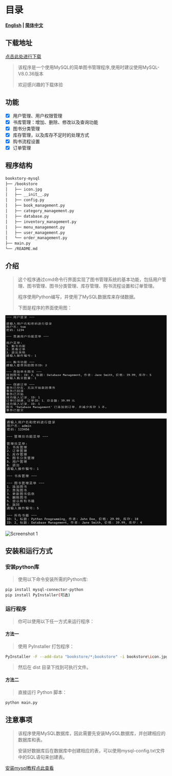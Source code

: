 # 目录

**[English](README_en.md) | [简体中文](README.md)**

## 下载地址

[点击此处进行下载](https://github.com/WorldDawnAres/bookstory-mysql/releases)

> 该程序是一个使用MySQL的简单图书管理程序,使用时建议使用MySQL-V8.0.36版本
>
> 欢迎感兴趣的下载体验

## 功能

- [x] 用户管理、用户权限管理
- [x] 书库管理：增加、删除、修改以及查询功能
- [x] 图书分类管理
- [x] 库存管理，以及库存不足时的处理方式
- [x] 购书流程设置
- [x] 订单管理

## 程序结构

```bash
bookstory-mysql
├── /bookstore
│   ├── icon.jpg
│   ├── __init__.py 
│   ├── config.py
│   ├── book_management.py
│   ├── category_management.py
│   ├── database.py
│   ├── inventory_management.py
│   ├── menu_management.py
│   ├── user_management.py
│   └── order_management.py
├── main.py
└── /README.md
```

## 介绍

>这个程序通过cmd命令行界面实现了图书管理系统的基本功能，包括用户管理、图书管理、图书分类管理、库存管理、购书流程设置和订单管理。
>
>程序使用Python编写，并使用了MySQL数据库来存储数据。
>
>下图是程序的界面使用图：

![Screenshot 1](./Pictures/1.png "可选标题")

![Screenshot 1](./Pictures/2.png "可选标题")

![Screenshot 1](./Pictures/3.png "可选标题")

## 安装和运行方式

### 安装python库

>使用以下命令安装所需的Python库:

```bash
pip install mysql-connector-python
pip install PyInstaller(可选)
```

### 运行程序

>你可以使用以下任一方式来运行程序：

#### 方法一

>使用 PyInstaller 打包程序：

```bash
PyInstaller -F --add-data "bookstore/*;bookstore" -i bookstore\icon.jpg main.py
```

>然后在 dist 目录下找到可执行文件。

#### 方法二

>直接运行 Python 脚本：

```bash
python main.py
```

## 注意事项

>该程序使用MySQL数据库，因此需要先安装MySQL数据库，并创建相应的数据库和表。
>
>安装好数据库后在数据库中创建相应的表，可以使用mysql-config.txt文件中的SQL语句来创建表。

[安装mysql教程点此查看](https://blog.csdn.net/m0_71422677/article/details/136007088)
